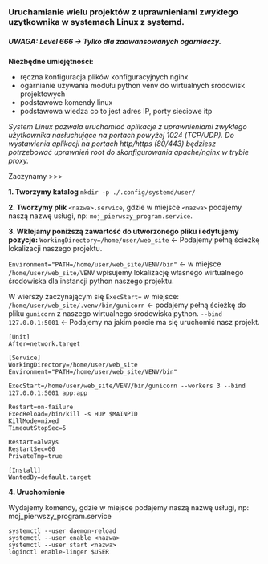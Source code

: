 ### Uruchamianie wielu projektów z uprawnieniami zwykłego uzytkownika w systemach Linux z systemd.

##### UWAGA: Level 666 -> Tylko dla zaawansowanych ogarniaczy.

**Niezbędne umiejętności:**

- ręczna konfiguracja plików konfiguracyjnych nginx
- ogarnianie używania modułu python venv do wirtualnych środowisk projektowych
- podstawowe komendy linux
- podstawowa wiedza co to jest adres IP, porty sieciowe itp

_System Linux pozwala uruchamiać aplikacje z uprawnieniami zwykłego użytkownika nasłuchujące na portach powyżej 1024 (TCP/UDP). Do wystawienia aplikacji na portach http/https (80/443) będziesz potrzebować uprawnień root do skonfigurowania apache/nginx w trybie proxy._

Zaczynamy >>>

**1. Tworzymy katalog**
`mkdir -p ./.config/systemd/user/`

**2. Tworzymy plik** `<nazwa>.service`, gdzie w miejsce `<nazwa>` podajemy naszą nazwę usługi, np: `moj_pierwszy_program.service`.

**3. Wklejamy poniższą zawartość do utworzonego pliku i edytujemy pozycje:**
`WorkingDirectory=/home/user/web_site` <- Podajemy pełną ścieżkę lokalizacji naszego projektu.

`Environment="PATH=/home/user/web_site/VENV/bin"` <- w miejsce `/home/user/web_site/VENV` wpisujemy lokalizację własnego wirtualnego środowiska dla instancji python naszego projektu.

W wierszy zaczynającym się `ExecStart=` w miejsce:
`/home/user/web_site/.venv/bin/gunicorn` <- podajemy pełną ścieżkę do pliku `gunicorn` z naszego wirtualnego środowiska python.
`--bind 127.0.0.1:5001` <- Podajemy na jakim porcie ma się uruchomić nasz projekt.

```
[Unit]
After=network.target

[Service]
WorkingDirectory=/home/user/web_site
Environment="PATH=/home/user/web_site/VENV/bin"

ExecStart=/home/user/web_site/VENV/bin/gunicorn --workers 3 --bind 127.0.0.1:5001 app:app

Restart=on-failure
ExecReload=/bin/kill -s HUP $MAINPID
KillMode=mixed
TimeoutStopSec=5

Restart=always
RestartSec=60
PrivateTmp=true

[Install]
WantedBy=default.target
```

**4. Uruchomienie**

Wydajemy komendy, gdzie w miejsce <nazwa> podajemy naszą nazwę usługi, np: moj_pierwszy_program.service

```
systemctl --user daemon-reload
systemctl --user enable <nazwa>
systemctl --user start <nazwa>
loginctl enable-linger $USER
```
